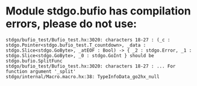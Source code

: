 # Module stdgo.bufio has compilation errors, please do not use:
```
stdgo/bufio_test/Bufio_test.hx:3020: characters 18-27 : (_c : stdgo.Pointer<stdgo.bufio_test.T_countdown>, _data : stdgo.Slice<stdgo.GoByte>, _atEOF : Bool) -> { _2 : stdgo.Error, _1 : stdgo.Slice<stdgo.GoByte>, _0 : stdgo.GoInt } should be stdgo.bufio.SplitFunc
stdgo/bufio_test/Bufio_test.hx:3020: characters 18-27 : ... For function argument '_split'
stdgo/internal/Macro.macro.hx:38: TypeInfoData_go2hx_null

```


